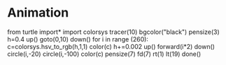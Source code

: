 # Animation
from turtle import* import colorsys tracer(10) bgcolor("black") pensize(3) h=0.4 up() goto(0,10) down() for i in range (260):     c=colorsys.hsv_to_rgb(h,1,1)     color(c)     h+=0.002     up()     forward(i*2)     down()     circle(i,-20)     circle(i,-100)     color(c)     pensize(7)     fd(7)     rt(1)     lt(19) done()
